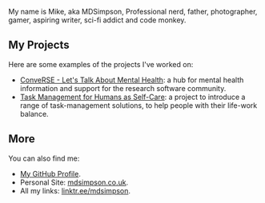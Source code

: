 My name is Mike, aka MDSimpson, Professional nerd, father, photographer, gamer, aspiring writer, sci-fi addict and code monkey.

## My Projects

Here are some examples of the projects I've worked on:

- [ConveRSE - Let's Talk About Mental Health](https://mdsimpson42.github.io/converse/): a hub for mental health information and support
for the research software community.
- [Task Management for Humans as Self-Care](https://github.com/carpentries-incubator/task-management): a project to introduce a range of
task-management solutions, to help people with their life-work balance.

## More

You can also find me:

- [My GitHub Profile](https://github.com/mdsimpson42).
- Personal Site: [mdsimpson.co.uk](https://mdsimpson.co.uk/).
- All my links: [linktr.ee/mdsimpson](https://linktr.ee/mdsimpson).
